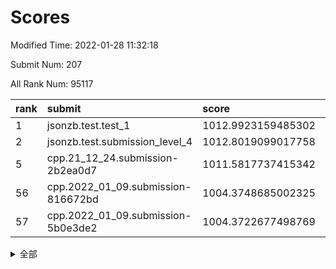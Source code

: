 # Scores

Modified Time: 2022-01-28 11:32:18

Submit Num: 207

All Rank Num: 95117

| rank |               submit               |       score        |       sigma        | pk_num |
| :--- | :--------------------------------- | :----------------- | :----------------- | :----- |
| 1    | jsonzb.test.test_1                 | 1012.9923159485302 | 0.792656191390188  | 1837   |
| 2    | jsonzb.test.submission_level_4     | 1012.8019099017758 | 0.7840127957729371 | 1838   |
| 5    | cpp.21_12_24.submission-2b2ea0d7   | 1011.5817737415342 | 0.7677648118544715 | 1837   |
| 56   | cpp.2022_01_09.submission-816672bd | 1004.3748685002325 | 0.7099111378739006 | 1839   |
| 57   | cpp.2022_01_09.submission-5b0e3de2 | 1004.3722677498769 | 0.7086108788518418 | 1838   |


<details>
<summary>全部</summary>

| rank |                 submit                 |       score        |       sigma        | pk_num |
| :--- | :------------------------------------- | :----------------- | :----------------- | :----- |
| 1    | jsonzb.test.test_1                     | 1012.9923159485302 | 0.792656191390188  | 1837   |
| 2    | jsonzb.test.submission_level_4         | 1012.8019099017758 | 0.7840127957729371 | 1838   |
| 3    | gobigger.level_3.submission_level_3_9  | 1012.1550721243876 | 0.7881009042525768 | 1838   |
| 4    | gobigger.level_3.submission_level_3_31 | 1012.0181620753657 | 0.7598493371877069 | 1842   |
| 5    | cpp.21_12_24.submission-2b2ea0d7       | 1011.5817737415342 | 0.7677648118544715 | 1837   |
| 6    | gobigger.level_3.submission_level_3_8  | 1010.8470377654056 | 0.7791343677930073 | 1834   |
| 7    | gobigger.level_3.submission_level_3_34 | 1010.7743130907787 | 0.7919589451046473 | 1836   |
| 8    | gobigger.level_3.submission_level_3_39 | 1010.6737034004425 | 0.7600903443277931 | 1836   |
| 9    | gobigger.level_3.submission_level_3_27 | 1010.6531099521037 | 0.7601435892503053 | 1842   |
| 10   | gobigger.level_3.submission_level_3_21 | 1010.5882880608737 | 0.7681897362366328 | 1839   |
| 11   | gobigger.level_3.submission_level_3_18 | 1010.5027211103735 | 0.7746129645553068 | 1841   |
| 12   | gobigger.level_3.submission_level_3_13 | 1010.4364681468957 | 0.7543086758936045 | 1839   |
| 13   | gobigger.level_3.submission_level_3_32 | 1010.3391046116116 | 0.7570183825424391 | 1839   |
| 14   | gobigger.level_3.submission_level_3_29 | 1010.3369781911963 | 0.746624798116207  | 1831   |
| 15   | gobigger.level_3.submission_level_3_16 | 1010.2292909706454 | 0.7618844434237617 | 1841   |
| 16   | gobigger.level_3.submission_level_3_5  | 1010.104288282306  | 0.7844801537042992 | 1838   |
| 17   | gobigger.level_3.submission_level_3_25 | 1010.065677600515  | 0.7595491631389242 | 1839   |
| 18   | gobigger.level_3.submission_level_3_38 | 1010.0562058218527 | 0.7785039385467274 | 1839   |
| 19   | gobigger.level_3.submission_level_3_14 | 1010.0466429649443 | 0.766691373812639  | 1837   |
| 20   | gobigger.level_3.submission_level_3_17 | 1010.0104641400026 | 0.7606223937540761 | 1837   |
| 21   | gobigger.level_3.submission_level_3_0  | 1009.9847253361744 | 0.7551129278319485 | 1837   |
| 22   | gobigger.level_3.submission_level_3_4  | 1009.9619168310107 | 0.7534246917064272 | 1841   |
| 23   | gobigger.level_3.submission_level_3_22 | 1009.9581209744795 | 0.7518212681342872 | 1838   |
| 24   | gobigger.level_3.submission_level_3_3  | 1009.8299399149387 | 0.7652820204814269 | 1835   |
| 25   | gobigger.level_3.submission_level_3_19 | 1009.7376731692898 | 0.7493247843976217 | 1837   |
| 26   | gobigger.level_3.submission_level_3_6  | 1009.7109287323889 | 0.7462042953203378 | 1837   |
| 27   | gobigger.level_3.submission_level_3_46 | 1009.6869963883644 | 0.760299562565722  | 1834   |
| 28   | gobigger.level_3.submission_level_3_11 | 1009.6746738628785 | 0.7443380701907963 | 1841   |
| 29   | gobigger.level_3.submission_level_3_26 | 1009.585377504219  | 0.755302683515693  | 1838   |
| 30   | gobigger.level_3.submission_level_3_36 | 1009.5693038100729 | 0.7575210160966301 | 1840   |
| 31   | gobigger.level_3.submission_level_3_45 | 1009.5142205732614 | 0.7665509586140092 | 1834   |
| 32   | gobigger.level_3.submission_level_3_20 | 1009.4594134719664 | 0.7580045457074429 | 1842   |
| 33   | gobigger.level_3.submission_level_3_23 | 1009.4155336968125 | 0.7409140843275442 | 1838   |
| 34   | gobigger.level_3.submission_level_3_30 | 1009.3828604883921 | 0.7498757469623677 | 1839   |
| 35   | gobigger.level_3.submission_level_3_42 | 1009.3543082036618 | 0.781009547748354  | 1838   |
| 36   | gobigger.level_3.submission_level_3_2  | 1009.3408682842481 | 0.7660856270940819 | 1835   |
| 37   | gobigger.level_3.submission_level_3_24 | 1009.3009988543113 | 0.7540633334393837 | 1837   |
| 38   | gobigger.level_3.submission_level_3_44 | 1009.2758967650304 | 0.755221331004794  | 1837   |
| 39   | gobigger.level_3.submission_level_3_41 | 1009.2167856289908 | 0.7708068655378694 | 1838   |
| 40   | gobigger.level_3.submission_level_3_37 | 1009.1335251456599 | 0.7729619221306853 | 1835   |
| 41   | gobigger.level_3.submission_level_3_43 | 1009.0656562309605 | 0.7628114602767286 | 1836   |
| 42   | gobigger.level_3.submission_level_3_10 | 1008.9994734985206 | 0.7263527961008608 | 1835   |
| 43   | gobigger.level_3.submission_level_3_33 | 1008.9561301239289 | 0.7516121462833774 | 1839   |
| 44   | gobigger.level_3.submission_level_3_40 | 1008.9421464036241 | 0.7539816317784577 | 1845   |
| 45   | gobigger.level_3.submission_level_3_47 | 1008.9193717121202 | 0.734302134703132  | 1837   |
| 46   | gobigger.level_3.submission_level_3_49 | 1008.8511047165701 | 0.7482208206972596 | 1839   |
| 47   | gobigger.level_3.submission_level_3_28 | 1008.7832754565019 | 0.7476537258980192 | 1843   |
| 48   | gobigger.level_3.submission_level_3_7  | 1008.6855010329107 | 0.7383107765744851 | 1841   |
| 49   | gobigger.level_3.submission_level_3_48 | 1008.667534305654  | 0.7385613404466406 | 1836   |
| 50   | gobigger.level_3.submission_level_3_1  | 1008.5904575453818 | 0.7517364698653437 | 1843   |
| 51   | gobigger.level_3.submission_level_3_35 | 1008.57949652169   | 0.7496361901781495 | 1841   |
| 52   | gobigger.level_3.submission_level_3_15 | 1008.4509678010991 | 0.7376255975764963 | 1838   |
| 53   | gobigger.level_3.submission_level_3_12 | 1008.3913331154325 | 0.737750693174441  | 1840   |
| 54   | gobigger.level_1.submission_level_1_32 | 1005.6441754245383 | 0.7108510891006025 | 1835   |
| 55   | gobigger.level_1.submission_level_1_0  | 1004.8662561118027 | 0.7173069689676643 | 1841   |
| 56   | cpp.2022_01_09.submission-816672bd     | 1004.3748685002325 | 0.7099111378739006 | 1839   |
| 57   | cpp.2022_01_09.submission-5b0e3de2     | 1004.3722677498769 | 0.7086108788518418 | 1838   |
| 58   | gobigger.level_1.submission_level_1_5  | 1004.3154739437624 | 0.7209841750533847 | 1843   |
| 59   | gobigger.level_1.submission_level_1_21 | 1004.2696586131826 | 0.7253714857881096 | 1841   |
| 60   | gobigger.level_1.submission_level_1_46 | 1004.2427496421714 | 0.716303919029517  | 1832   |
| 61   | gobigger.level_1.submission_level_1_39 | 1004.2131158049315 | 0.7236348795127407 | 1835   |
| 62   | gobigger.level_1.submission_level_1_41 | 1004.118877272942  | 0.7285011967656297 | 1838   |
| 63   | gobigger.level_1.submission_level_1_30 | 1004.1161554074038 | 0.7156608010421691 | 1841   |
| 64   | gobigger.level_1.submission_level_1_3  | 1004.0942797873821 | 0.7125709219074601 | 1835   |
| 65   | gobigger.level_1.submission_level_1_42 | 1004.00827237499   | 0.7162088328028073 | 1837   |
| 66   | gobigger.level_1.submission_level_1_33 | 1003.9372886583409 | 0.7149534353024636 | 1833   |
| 67   | gobigger.level_1.submission_level_1_16 | 1003.8463774056997 | 0.719695019586757  | 1835   |
| 68   | gobigger.level_1.submission_level_1_45 | 1003.7943264564594 | 0.7205984436423559 | 1839   |
| 69   | gobigger.level_1.submission_level_1_36 | 1003.7574293459353 | 0.7136838805753076 | 1836   |
| 70   | gobigger.level_1.submission_level_1_13 | 1003.7133533023532 | 0.716043606692291  | 1835   |
| 71   | gobigger.level_1.submission_level_1_31 | 1003.6125455705893 | 0.7207074727720907 | 1835   |
| 72   | gobigger.level_1.submission_level_1_20 | 1003.5797430725952 | 0.7178179760786559 | 1839   |
| 73   | gobigger.level_1.submission_level_1_18 | 1003.4885080808313 | 0.7122741970550237 | 1838   |
| 74   | gobigger.level_1.submission_level_1_44 | 1003.4765840123241 | 0.7118022715218439 | 1839   |
| 75   | gobigger.level_1.submission_level_1_1  | 1003.4654034945272 | 0.7165103670651237 | 1841   |
| 76   | gobigger.level_1.submission_level_1_22 | 1003.4500552347057 | 0.7134110415861654 | 1840   |
| 77   | gobigger.level_1.submission_level_1_25 | 1003.4414498594222 | 0.7106560541554552 | 1841   |
| 78   | gobigger.level_1.submission_level_1_35 | 1003.3930906335805 | 0.7157635230709959 | 1843   |
| 79   | gobigger.level_1.submission_level_1_48 | 1003.3619141004293 | 0.7233235723271068 | 1839   |
| 80   | gobigger.level_1.submission_level_1_11 | 1003.3017815674807 | 0.7204667376578392 | 1835   |
| 81   | gobigger.level_1.submission_level_1_7  | 1003.2930581618374 | 0.7167499291567957 | 1833   |
| 82   | gobigger.level_1.submission_level_1_49 | 1003.2674594728472 | 0.7091480398787133 | 1839   |
| 83   | gobigger.level_1.submission_level_1_12 | 1003.2581855107169 | 0.7138090964056107 | 1838   |
| 84   | gobigger.level_1.submission_level_1_24 | 1003.2386675036632 | 0.7208680424591325 | 1842   |
| 85   | gobigger.level_1.submission_level_1_29 | 1003.1530876244199 | 0.7081545926370529 | 1837   |
| 86   | gobigger.level_1.submission_level_1_17 | 1003.0968856741874 | 0.7038219791150169 | 1835   |
| 87   | gobigger.level_1.submission_level_1_28 | 1003.086461541483  | 0.7018372984301968 | 1837   |
| 88   | gobigger.level_1.submission_level_1_19 | 1003.0854641882938 | 0.7037986027625673 | 1842   |
| 89   | gobigger.level_1.submission_level_1_10 | 1003.0434173023687 | 0.7258512039067195 | 1838   |
| 90   | gobigger.level_1.submission_level_1_9  | 1003.0310361579305 | 0.7119379748821782 | 1831   |
| 91   | gobigger.level_1.submission_level_1_43 | 1002.9337204284967 | 0.7123750146223866 | 1839   |
| 92   | gobigger.level_1.submission_level_1_4  | 1002.8323500103174 | 0.721423945181507  | 1841   |
| 93   | gobigger.level_1.submission_level_1_15 | 1002.7959474664422 | 0.7124826953692658 | 1841   |
| 94   | gobigger.level_1.submission_level_1_6  | 1002.7939102549674 | 0.7264369593279565 | 1834   |
| 95   | gobigger.level_1.submission_level_1_47 | 1002.7501402131576 | 0.7168393172921672 | 1839   |
| 96   | gobigger.level_1.submission_level_1_14 | 1002.7320760499438 | 0.7117186179765961 | 1838   |
| 97   | gobigger.level_1.submission_level_1_26 | 1002.5722610925001 | 0.7124747960235936 | 1839   |
| 98   | gobigger.level_1.submission_level_1_40 | 1002.5489321049062 | 0.7047352596650148 | 1834   |
| 99   | gobigger.level_1.submission_level_1_2  | 1002.4115377503585 | 0.7175917444417761 | 1835   |
| 100  | gobigger.level_1.submission_level_1_38 | 1002.200660440638  | 0.7154827849320935 | 1836   |
| 101  | gobigger.level_1.submission_level_1_8  | 1002.1552914054864 | 0.7163076784999325 | 1837   |
| 102  | gobigger.level_1.submission_level_1_27 | 1002.1518899165492 | 0.7030554374484441 | 1837   |
| 103  | gobigger.level_1.submission_level_1_34 | 1002.0862004376413 | 0.7125884787051436 | 1838   |
| 104  | gobigger.level_1.submission_level_1_23 | 1002.0855154943873 | 0.7198677497542157 | 1834   |
| 105  | gobigger.level_1.submission_level_1_37 | 1001.39595373865   | 0.720525766047309  | 1837   |
| 106  | gobigger.random.submission_random_39   | 997.4260983292564  | 0.7040921266667406 | 1836   |
| 107  | gobigger.random.submission_random_14   | 997.3914628394634  | 0.7083245758758727 | 1840   |
| 108  | gobigger.random.submission_random_18   | 997.2044541526822  | 0.7020617574161817 | 1836   |
| 109  | gobigger.random.submission_random_30   | 997.1796163149976  | 0.7124125968349757 | 1835   |
| 110  | gobigger.random.submission_random_46   | 996.9559174569997  | 0.7221915696495115 | 1835   |
| 111  | gobigger.random.submission_random_16   | 996.925782516227   | 0.7050242865766675 | 1833   |
| 112  | gobigger.random.submission_random_9    | 996.8955103089221  | 0.7015785723394262 | 1839   |
| 113  | gobigger.random.submission_random_6    | 996.890965194992   | 0.7019681762745077 | 1837   |
| 114  | gobigger.random.submission_random_41   | 996.8766293737117  | 0.7099612595911812 | 1839   |
| 115  | gobigger.random.submission_random_29   | 996.8102646513607  | 0.7062843365920669 | 1836   |
| 116  | gobigger.random.submission_random_28   | 996.6196244924187  | 0.7063969632748984 | 1839   |
| 117  | gobigger.random.submission_random_12   | 996.5275917597876  | 0.697237961055125  | 1839   |
| 118  | gobigger.random.submission_random_10   | 996.4951047994579  | 0.7069265948019011 | 1842   |
| 119  | gobigger.random.submission_random_32   | 996.4141786323512  | 0.7092887560128996 | 1833   |
| 120  | gobigger.random.submission_random_34   | 996.3613504647427  | 0.7025784397288674 | 1838   |
| 121  | gobigger.random.submission_random_23   | 996.2113446397952  | 0.7129870343314406 | 1833   |
| 122  | gobigger.random.submission_random_36   | 996.1985567198509  | 0.7022987688326172 | 1842   |
| 123  | gobigger.random.submission_random_2    | 996.1590772306922  | 0.7010841700413664 | 1843   |
| 124  | gobigger.random.submission_random_8    | 996.137543368406   | 0.7109579418073603 | 1838   |
| 125  | gobigger.random.submission_random_5    | 996.1358896630892  | 0.7077786610626208 | 1841   |
| 126  | gobigger.random.submission_random_49   | 996.1235523460936  | 0.7063641444948378 | 1837   |
| 127  | gobigger.random.submission_random_0    | 996.1043696200096  | 0.6971870607132532 | 1839   |
| 128  | gobigger.random.submission_random_45   | 996.1010817191908  | 0.7121842126876643 | 1840   |
| 129  | gobigger.random.submission_random_4    | 996.0576136703575  | 0.7092330002855519 | 1840   |
| 130  | gobigger.random.submission_random_38   | 996.0517179473103  | 0.7067669959976781 | 1841   |
| 131  | gobigger.random.submission_random_27   | 996.0385221144446  | 0.7180881708185106 | 1833   |
| 132  | gobigger.random.submission_random_44   | 995.9451616657832  | 0.7025135528598497 | 1841   |
| 133  | gobigger.random.submission_random_48   | 995.8936923846943  | 0.7034004009142859 | 1837   |
| 134  | gobigger.random.submission_random_26   | 995.8700623036619  | 0.70376635495323   | 1835   |
| 135  | gobigger.random.submission_random_11   | 995.8129157927162  | 0.7026865125131196 | 1839   |
| 136  | gobigger.random.submission_random_24   | 995.7453648927975  | 0.7248036182771669 | 1837   |
| 137  | gobigger.random.submission_random_40   | 995.6818964239712  | 0.711345979855912  | 1839   |
| 138  | gobigger.random.submission_random_37   | 995.6799548578698  | 0.7214624664517945 | 1839   |
| 139  | gobigger.random.submission_random_47   | 995.574884075991   | 0.7036450428608547 | 1837   |
| 140  | gobigger.random.submission_random_43   | 995.5603812591349  | 0.7224275445739154 | 1838   |
| 141  | gobigger.random.submission_random_33   | 995.5308051730043  | 0.716425969121006  | 1837   |
| 142  | gobigger.random.submission_random_3    | 995.5176089927277  | 0.7024230940980051 | 1837   |
| 143  | gobigger.random.submission_random_21   | 995.508999376301   | 0.7253276399294797 | 1842   |
| 144  | gobigger.random.submission_random_13   | 995.4522371912778  | 0.6999266328743524 | 1837   |
| 145  | gobigger.random.submission_random_22   | 995.3974821409299  | 0.7104236633520737 | 1842   |
| 146  | gobigger.random.submission_random_17   | 995.3103398027158  | 0.725224830014948  | 1842   |
| 147  | gobigger.random.submission_random_35   | 995.05477624796    | 0.7141054948020534 | 1836   |
| 148  | gobigger.random.submission_random_7    | 995.0455928903594  | 0.7220001611405185 | 1840   |
| 149  | gobigger.random.submission_random_19   | 995.0254439039733  | 0.7082643198893953 | 1836   |
| 150  | gobigger.random.submission_random_25   | 994.9812948477722  | 0.7204104689973946 | 1840   |
| 151  | gobigger.random.submission_random_31   | 994.9770078286617  | 0.714507357769408  | 1843   |
| 152  | gobigger.random.submission_random_15   | 994.6608300494635  | 0.7206412558406418 | 1838   |
| 153  | gobigger.random.submission_random_1    | 994.5189283178795  | 0.6942058971856107 | 1835   |
| 154  | gobigger.level_2.submission_level_2_22 | 994.2852742782661  | 0.7305335771224994 | 1840   |
| 155  | gobigger.random.submission_random_20   | 994.2606909343561  | 0.7003234305376193 | 1839   |
| 156  | gobigger.level_2.submission_level_2_17 | 994.173296459896   | 0.7478842188552773 | 1838   |
| 157  | gobigger.level_2.submission_level_2_26 | 994.0047333650693  | 0.7285937396681998 | 1840   |
| 158  | gobigger.random.submission_random_42   | 993.9484680795377  | 0.7183667951027165 | 1837   |
| 159  | gobigger.level_2.submission_level_2_48 | 993.5112247208027  | 0.7411925912112207 | 1836   |
| 160  | gobigger.level_2.submission_level_2_34 | 993.380854667058   | 0.7495055203595691 | 1837   |
| 161  | gobigger.level_2.submission_level_2_10 | 993.3301342181973  | 0.7449945157002317 | 1840   |
| 162  | gobigger.level_2.submission_level_2_19 | 993.255569030314   | 0.7420406858624594 | 1840   |
| 163  | gobigger.level_2.submission_level_2_40 | 993.2522224926643  | 0.7538906329642531 | 1841   |
| 164  | gobigger.level_2.submission_level_2_30 | 993.1657512025384  | 0.7521533258445953 | 1843   |
| 165  | gobigger.level_2.submission_level_2_27 | 992.9425797329529  | 0.737877711078114  | 1840   |
| 166  | gobigger.level_2.submission_level_2_8  | 992.9343868439903  | 0.7402397258923745 | 1841   |
| 167  | gobigger.level_2.submission_level_2_36 | 992.9264811760186  | 0.7380304032125887 | 1836   |
| 168  | gobigger.level_2.submission_level_2_25 | 992.9214546521238  | 0.7390781417333676 | 1841   |
| 169  | gobigger.level_2.submission_level_2_9  | 992.8619177674892  | 0.7248375873376276 | 1842   |
| 170  | gobigger.level_2.submission_level_2_3  | 992.7932490642575  | 0.7453425392729558 | 1842   |
| 171  | gobigger.level_2.submission_level_2_0  | 992.7731925531402  | 0.7479119850112524 | 1836   |
| 172  | gobigger.level_2.submission_level_2_46 | 992.6670185358513  | 0.7424918076119477 | 1834   |
| 173  | gobigger.level_2.submission_level_2_18 | 992.598122427782   | 0.731341902519028  | 1838   |
| 174  | gobigger.level_2.submission_level_2_23 | 992.57371436523    | 0.7262943351753345 | 1837   |
| 175  | gobigger.level_2.submission_level_2_24 | 992.4850698567247  | 0.7663168303539278 | 1838   |
| 176  | gobigger.level_2.submission_level_2_32 | 992.477129328691   | 0.7368897404154825 | 1837   |
| 177  | gobigger.level_2.submission_level_2_29 | 992.2986951841424  | 0.7307075648549992 | 1838   |
| 178  | gobigger.level_2.submission_level_2_21 | 992.2423512017148  | 0.7405070958025997 | 1838   |
| 179  | gobigger.level_2.submission_level_2_6  | 992.1278329744213  | 0.7557390303420078 | 1836   |
| 180  | gobigger.level_2.submission_level_2_14 | 992.0506195373316  | 0.7506757185527866 | 1838   |
| 181  | gobigger.level_2.submission_level_2_49 | 992.0408230006499  | 0.7417731852885895 | 1834   |
| 182  | gobigger.level_2.submission_level_2_31 | 991.982552630719   | 0.7405536703990824 | 1842   |
| 183  | gobigger.level_2.submission_level_2_20 | 991.9796722008201  | 0.7700886366390282 | 1839   |
| 184  | gobigger.level_2.submission_level_2_33 | 991.9790980661044  | 0.7486044092076588 | 1837   |
| 185  | gobigger.level_2.submission_level_2_1  | 991.9688066154838  | 0.7459191023837209 | 1840   |
| 186  | gobigger.level_2.submission_level_2_41 | 991.9364469482904  | 0.7461204379704692 | 1837   |
| 187  | gobigger.level_2.submission_level_2_39 | 991.8863591799782  | 0.7463290404347548 | 1839   |
| 188  | gobigger.level_2.submission_level_2_43 | 991.8151727422726  | 0.7399059181247559 | 1840   |
| 189  | gobigger.level_2.submission_level_2_16 | 991.8111650796372  | 0.7663984029426993 | 1839   |
| 190  | gobigger.level_2.submission_level_2_37 | 991.8090954909544  | 0.7450177729444688 | 1836   |
| 191  | gobigger.level_2.submission_level_2_4  | 991.8066730682636  | 0.743834358437944  | 1839   |
| 192  | gobigger.level_2.submission_level_2_42 | 991.7506795056202  | 0.7641294296999789 | 1842   |
| 193  | gobigger.level_2.submission_level_2_2  | 991.6854917778934  | 0.7428866879259571 | 1835   |
| 194  | gobigger.level_2.submission_level_2_35 | 991.6372653669772  | 0.7306989734967939 | 1844   |
| 195  | gobigger.level_2.submission_level_2_38 | 991.4106459627266  | 0.7376794585499713 | 1834   |
| 196  | gobigger.level_2.submission_level_2_44 | 991.3581470595703  | 0.7488620723498783 | 1839   |
| 197  | gobigger.level_2.submission_level_2_15 | 991.1754376632384  | 0.7909193335700403 | 1833   |
| 198  | gobigger.level_2.submission_level_2_28 | 991.1612289650934  | 0.7368656978437034 | 1841   |
| 199  | gobigger.level_2.submission_level_2_45 | 991.1444557314878  | 0.7438923049622906 | 1840   |
| 200  | gobigger.level_2.submission_level_2_11 | 990.6115596340447  | 0.7480064718438261 | 1837   |
| 201  | gobigger.level_2.submission_level_2_12 | 990.1225715906857  | 0.7782342065709118 | 1835   |
| 202  | gobigger.level_2.submission_level_2_5  | 990.1157252349833  | 0.7649903488506778 | 1832   |
| 203  | gobigger.level_2.submission_level_2_7  | 990.0200219836057  | 0.7493947548043668 | 1836   |
| 204  | gobigger.level_2.submission_level_2_13 | 990.0111534715295  | 0.7851556603829638 | 1836   |
| 205  | gobigger.level_2.submission_level_2_47 | 989.9942099388925  | 0.7617235407727482 | 1837   |
| 206  | gobigger.none.submission_none_1        | 978.250246538586   | 1.214526832345618  | 1838   |
| 207  | gobigger.none.submission_none_0        | 975.8995970752796  | 1.3518816049262485 | 1838   |

</details>
